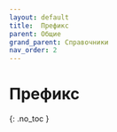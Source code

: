 ```yaml
---
layout: default
title:	Префикс
parent: Общие
grand_parent: Справочники
nav_order: 2
---
```


# Префикс
{: .no_toc }
